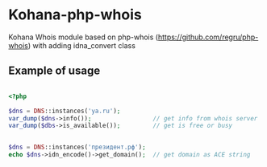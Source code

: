 # Kohana-php-whois

Kohana Whois module based on php-whois (https://github.com/regru/php-whois)
with adding idna_convert class

## Example of usage

```php

<?php

$dns = DNS::instances('ya.ru');
var_dump($dns->info());                 // get info from whois server
var_dump($dbs->is_available());         // get is free or busy


$dns = DNS::instances('президент.рф');
echo $dns->idn_encode()->get_domain();  // get domain as ACE string

```